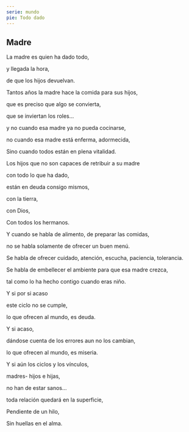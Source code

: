 ```yaml
---
serie: mundo
pie: Todo dado
---
```


## Madre


La madre es quien ha dado todo,

y llegada la hora,

de que los hijos devuelvan.

Tantos años la madre hace la comida para sus hijos,

que es preciso que algo se convierta,

que se inviertan los roles…

y no cuando esa madre ya no pueda cocinarse,

no cuando esa madre está enferma, adormecida,

Sino cuando todos están en plena vitalidad.



Los hijos que no son capaces de retribuir a su madre

con todo lo que ha dado,

están en deuda consigo mismos,

con la tierra,

con Dios,

Con todos los hermanos.



Y cuando se habla de alimento, de preparar las comidas,

no se habla solamente de ofrecer un buen menú.

Se habla de ofrecer cuidado, atención, escucha, paciencia, tolerancia.

Se habla de embellecer el ambiente para que esa madre crezca,

tal como lo ha hecho contigo cuando eras niño.



Y si por si acaso

este ciclo no se cumple,

lo que ofrecen al mundo, es deuda.



Y si acaso,

dándose cuenta de los errores aun no los cambian,

lo que ofrecen al mundo, es miseria.



Y si aún los ciclos y los vínculos,

madres- hijos e hijas,

no han de estar sanos…

toda relación quedará en la superficie,

Pendiente de un hilo,

Sin huellas en el alma.
